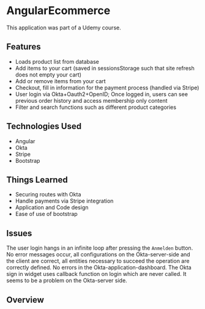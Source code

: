 # AngularEcommerce

This application was part of a Udemy course.

## Features

- Loads product list from database
- Add items to your cart (saved in sessionsStorage such that site refresh does not empty your cart)
- Add or remove items from your cart
- Checkout, fill in information for the payment process (handled via Stripe)
- User login via Okta+Oauth2+OpenID; Once logged in, users can see previous order history and access membership only content
- Filter and search functions such as different product categories

## Technologies Used

- Angular
- Okta
- Stripe
- Bootstrap

## Things Learned

- Securing routes with Okta
- Handle payments via Stripe integration
- Application and Code design
- Ease of use of bootstrap


## Issues

The user login hangs in an infinite loop after pressing the ``Anmelden`` button. No error messages occur, all configurations
on the Okta-server-side and the client are correct, all entities necessary to succeed the operation are correctly defined.
No errors in the Okta-application-dashboard. The Okta sign in widget uses callback function on login which are never called.
It seems to be a problem on the Okta-server side.

## Overview


